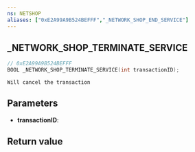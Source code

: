 ```yaml
---
ns: NETSHOP
aliases: ["0xE2A99A9B524BEFFF","_NETWORK_SHOP_END_SERVICE"]
---
```

## _NETWORK_SHOP_TERMINATE_SERVICE

```c
// 0xE2A99A9B524BEFFF
BOOL _NETWORK_SHOP_TERMINATE_SERVICE(int transactionID);
```

```
Will cancel the transaction  
```

## Parameters
* **transactionID**: 

## Return value
